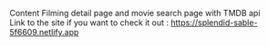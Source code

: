 Content Filming detail page and movie search page with TMDB api <br/>
Link to the site if you want to check it out : https://splendid-sable-5f6609.netlify.app

